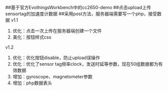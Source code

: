 ##基于官方EvothingsWorkbench中的cc2650-demo
##点击upload上传sensortag的加速度计数据
##采用post方法，服务器端需要写一个php，接受数据
v1.1

1. 优化：点击一次上传在服务器端创建一个文件
2. 美化：按钮样式css

v1.2


1. 优化：优化按钮disable，防止upload误操作
2. 优化：优化了sensor tag频率clock，发送时延等参数，现在50组数据都为有效数据
3. 增加：gyroscope、magnetometer参数
4. 增加：php数据表头
